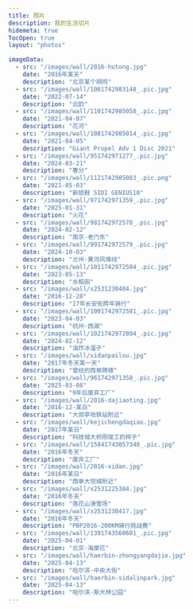 ```yaml
---
title: 照片
description: 我的生活切片
hidemeta: true
TocOpen: true
layout: "photos"

imageData:
  - src: "/images/wall/2016-hutong.jpg"
    date: "2016年某天"
    description: "北京某个胡同"
  - src: "/images/wall/1061742983148_.pic.jpg"
    date: "2022-07-14"
    description: "云韵"
  - src: "/images/wall/1101742985058_.pic.jpg"
    date: "2021-04-07"
    description: "花河"
  - src: "/images/wall/1081742985014_.pic.jpg"
    date: "2021-04-05"
    description: "Giant Propel Adv 1 Disc 2021"
  - src: "/images/wall/951742971277_.pic.jpg"
    date: "2024-03-21"
    description: "春分"
  - src: "/images/wall/1121742985083_.pic.png"
    date: "2021-05-03"
    description: "新锁鞋 SIDI GENIUS10"
  - src: "/images/wall/971742971359_.pic.jpg"
    date: "2025-01-31"
    description: "火花"
  - src: "/images/wall/981742972578_.pic.jpg"
    date: "2024-02-12"
    description: "南京·老门东"
  - src: "/images/wall/991742972579_.pic.jpg"
    date: "2024-10-03"
    description: "兰州·黄河风情线"
  - src: "/images/wall/1011742972584_.pic.jpg"
    date: "2023-05-13"
    description: "水稻田"
  - src: "/images/wall/x2531230404.jpg"
    date: "2016-12-28"
    description: "17年长安街跨年骑行"
  - src: "/images/wall/1001742972581_.pic.jpg"
    date: "2023-04-03"
    description: "杭州·西湖"
  - src: "/images/wall/1021742972894_.pic.jpg"
    date: "2024-02-12"
    description: "油炸冰溜子"
  - src: "/images/wall/xidanpailou.jpg"
    date: "2017年冬天某一天"
    description: "曾经的西单牌楼"
  - src: "/images/wall/961742971358_.pic.jpg"
    date: "2025-03-08"
    description: "9年后废弃工厂"
  - src: "/images/wall/2016-dajiaoting.jpg"
    date: "2016-12-某日"
    description: "大郊亭地铁站附近"
  - src: "/images/wall/kejichengdaqiao.jpg"
    date: "2017年某日"
    description: "科技城大桥刚竣工的样子"
  - src: "/images/wall/15841743057348_.pic.jpg"
    date: "2016年冬天"
    description: "废弃工厂"
  - src: "/images/wall/2016-xidan.jpg"
    date: "2016年某日"
    description: "西单大悦城附近"
  - src: "/images/wall/x2531225384.jpg"
    date: "2016年冬天"
    description: "莲花山滑雪场"
  - src: "/images/wall/x2531230417.jpg"
    date: "2016年冬天"
    description: "PBP2016-200KM骑行挑战赛"
  - src: "/images/wall/1391743560601_.pic.jpg"
    date: "2025-04-01"
    description: "北京·海棠花"
  - src: "/images/wall/haerbin-zhongyangdajie.jpg"
    date: "2025-04-13"
    description: "哈尔滨·中央大街"
  - src: "/images/wall/haerbin-sidalinpark.jpg"
    date: "2025-04-13"
    description: "哈尔滨·斯大林公园"
---
```

